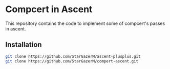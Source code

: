 

# Compcert in Ascent

This repository contains the code to implement some of compcert's passes in ascent.

## Installation
```bash
git clone https://github.com/StarGazerM/ascent-plusplus.git
git clone https://github.com/StarGazerM/compert-ascent.git
```
